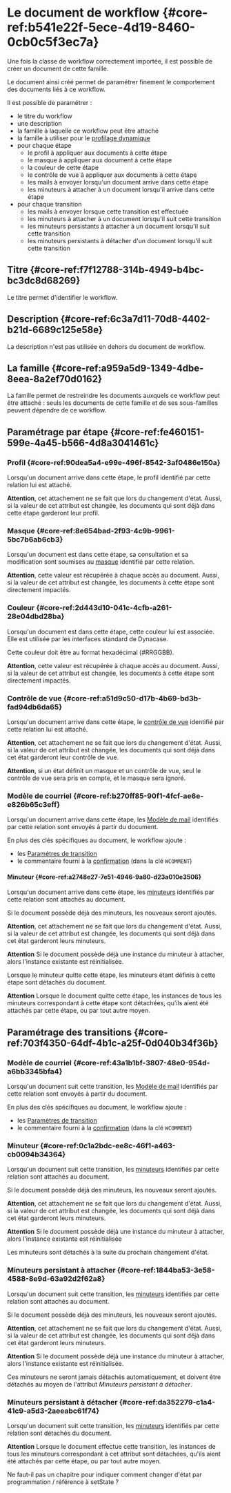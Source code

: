 # Le document de workflow {#core-ref:b541e22f-5ece-4d19-8460-0cb0c5f3ec7a}

Une fois la classe de workflow correctement importée, il est possible de créer
un document de cette famille.

Le document ainsi créé permet de paramétrer finement le comportement des
documents liés à ce workflow.

Il est possible de paramétrer :

*   le titre du workflow
*   une description
*   la famille à laquelle ce workflow peut être attaché
*   la famille à utiliser pour le [profilage dynamique][dynprof]
*   pour chaque étape
    *   le profil à appliquer aux documents à cette étape
    *   le masque à appliquer aux document à cette étape
    *   la couleur de cette étape
    *   le contrôle de vue à appliquer aux documents à cette étape
    *   les mails à envoyer lorsqu'un document arrive dans cette étape
    *   les minuteurs à attacher à un document lorsqu'il arrive dans cette étape
*   pour chaque transition
    *   les mails à envoyer lorsque cette transition est effectuée
    *   les minuteurs à attacher à un document lorsqu'il suit cette transition
    *   les minuteurs persistants à attacher à un document lorsqu'il suit cette
        transition
    *   les minuteurs persistants à détacher d'un document lorsqu'il suit cette
        transition

## Titre {#core-ref:f7f12788-314b-4949-b4bc-bc3dc8d68269}

Le titre permet d'identifier le workflow.

## Description {#core-ref:6c3a7d11-70d8-4402-b21d-6689c125e58e}

La description n'est pas utilisée en dehors du document de workflow.

## La famille {#core-ref:a959a5d9-1349-4dbe-8eea-8a2ef70d0162}

La famille permet de restreindre les documents auxquels ce workflow peut être
attaché : seuls les documents de cette famille et de ses sous-familles peuvent
dépendre de ce workflow.

## Paramétrage par étape {#core-ref:fe460151-599e-4a45-b566-4d8a3041461c}

### Profil {#core-ref:90dea5a4-e99e-496f-8542-3af0486e150a}

Lorsqu'un document arrive dans cette étape, le profil identifié par cette
relation lui est attaché.

**Attention**, cet attachement ne se fait que lors du changement d'état. Aussi,
si la valeur de cet attribut est changée, les documents qui sont déjà dans cette
étape garderont leur profil.

### Masque {#core-ref:8e654bad-2f93-4c9b-9961-5bc7b6ab6cb3}

Lorsqu'un document est dans cette étape, sa consultation et sa modification sont
soumises au [masque][MASK] identifié par cette relation.

**Attention**, cette valeur est récupérée à chaque accès au document. Aussi, si
la valeur de cet attribut est changée, les documents à cette étape sont
directement impactés.

### Couleur {#core-ref:2d443d10-041c-4cfb-a261-28e04dbd28ba}

Lorsqu'un document est dans cette étape, cette couleur lui est associée. Elle est
utilisée par les interfaces standard de Dynacase.

Cette couleur doit être au format hexadécimal (#RRGGBB).

**Attention**, cette valeur est récupérée à chaque accès au document. Aussi, si
la valeur de cet attribut est changée, les documents à cette étape sont directement
impactés.

### Contrôle de vue {#core-ref:a51d9c50-d17b-4b69-bd3b-fad94db6da65}

Lorsqu'un document arrive dans cette étape, le [contrôle de vue][CVDOC] identifié
par cette relation lui est attaché.

**Attention**, cet attachement ne se fait que lors du changement d'état. Aussi,
si la valeur de cet attribut est changée, les documents qui sont déjà dans cet
état garderont leur contrôle de vue.

**Attention**, si un état définit un masque et un contrôle de vue, seul le
contrôle de vue sera pris en compte, et le masque sera ignoré.

### Modèle de courriel {#core-ref:b270ff85-90f1-4fcf-ae6e-e826b65c3eff}

Lorsqu'un document arrive dans cette étape, les [Modèle de mail][MAILTEMPLATE]
identifiés par cette relation sont envoyés à partir du document.

En plus des clés spécifiques au document, le workflow ajoute :

*   les [Paramètres de transition][transition_parameter]
*   le commentaire fourni à la [confirmation][transition_confirmation] (dans la
    clé `WCOMMENT`)

#### Minuteur {#core-ref:a2748e27-7e51-4946-9a80-d23a010e3506}

Lorsqu'un document arrive dans cette étape, les [minuteurs][TIMER] identifiés par
cette relation sont attachés au document.

Si le document possède déjà des minuteurs, les nouveaux seront ajoutés.

**Attention**, cet attachement ne se fait que lors du changement d'état. Aussi,
si la valeur de cet attribut est changée, les documents qui sont déjà dans cet
état garderont leurs minuteurs.

**Attention** Si le document possède déjà une instance du minuteur à attacher,
alors l'instance existante est réinitialisée.

Lorsque le minuteur quitte cette étape, les minuteurs étant définis à cette étape sont
détachés du document.

**Attention** Lorsque le document quitte cette étape, les instances de tous les
minuteurs correspondant à cette étape sont détachées, qu'ils aient été attachés par
cette étape, ou par tout autre moyen.

## Paramétrage des transitions {#core-ref:703f4350-64df-4b1c-a25f-0d040b34f36b}

### Modèle de courriel {#core-ref:43a1b1bf-3807-48e0-954d-a6bb3345bfa4}

Lorsqu'un document suit cette transition, les [Modèle de mail][MAILTEMPLATE]
identifiés par cette relation sont envoyés à partir du document.

En plus des clés spécifiques au document, le workflow ajoute :

*   les [Paramètres de transition][transition_parameter]
*   le commentaire fourni à la [confirmation][transition_confirmation] (dans la
    clé `WCOMMENT`)

### Minuteur {#core-ref:0c1a2bdc-ee8c-46f1-a463-cb0094b34364}

Lorsqu'un document suit cette transition, les [minuteurs][TIMER] identifiés par
cette relation sont attachés au document.

Si le document possède déjà des minuteurs, les nouveaux seront ajoutés.

**Attention**, cet attachement ne se fait que lors du changement d'état. Aussi,
si la valeur de cet attribut est changée, les documents qui sont déjà dans cet
état garderont leurs minuteurs.

**Attention** Si le document possède déjà une instance du minuteur à attacher,
alors l'instance existante est réinitialisée 

Les minuteurs sont détachés à la suite du prochain changement d'état.

### Minuteurs persistant à attacher {#core-ref:1844ba53-3e58-4588-8e9d-63a92d2f62a8}

Lorsqu'un document suit cette transition, les [minuteurs][TIMER] identifiés par
cette relation sont attachés au document.

Si le document possède déjà des minuteurs, les nouveaux seront ajoutés.

**Attention**, cet attachement ne se fait que lors du changement d'état. Aussi,
si la valeur de cet attribut est changée, les documents qui sont déjà dans cet
état garderont leurs minuteurs.

**Attention** Si le document possède déjà une instance du minuteur à attacher,
alors l'instance existante est réinitialisée.

Ces minuteurs ne seront jamais détachés automatiquement, et doivent être
détachés au moyen de l'attribut *Minuteurs persistant à détacher*.

### Minuteurs persistant à détacher {#core-ref:da352279-c1a4-41c9-a5d3-2aeeabc61f74}

Lorsqu'un document suit cette transition, les [minuteurs][TIMER] identifiés par
cette relation sont détachés du document.

**Attention** Lorsque le document effectue cette transition, les instances de
tous les minuteurs correspondant à cet attribut sont détachées, qu'ils aient été
attachés par cette étape, ou par tout autre moyen.

<span class="fixme" data-assignedto="MCO">Ne faut-il pas un chapitre pour 
    indiquer comment changer d'état par programmation / référence à setState ?</span>

<!-- links -->
[dynprof]: #core-ref:bc24834a-b380-4681-ae94-08b93076a7e8
[MASK]: #core-ref:327ad491-06df-4e5b-b49a-695c75439fe1
[CVDOC]: #core-ref:017f061a-7c12-42f8-aa9b-276cf706e7e0
[MAILTEMPLATE]: #core-ref:8723b1aa-10d3-4316-af6b-071f4d59ceee
[TIMER]: #core-ref:3de1c186-e1ab-44a3-b3b1-536d2f9a7554
[transition_parameter]: #core-ref:a808e6bc-67f8-4666-b5ec-e9bc429a0eb5
[transition_confirmation]: #core-ref:a808e6bc-67f8-4666-b5ec-e9bc429a0eb5